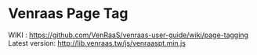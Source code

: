 # Venraas Page Tag
WIKI : https://github.com/VenRaaS/venraas-user-guide/wiki/page-tagging
Latest version:  http://lib.venraas.tw/js/venraaspt.min.js

